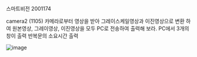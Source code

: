 스마트비전 2001174

camera2 (1105)
카메라로부터 영상을 받아 그레이스케일영상과 이진영상으로 변환
하여 원본영상, 그레이영상, 이진영상을 모두 PC로 전송하여 출력해
보라. PC에서 3개의 창이 출력
반복문의 소요시간 출력

![image](https://github.com/user-attachments/assets/3637ac65-e3da-4353-9c3a-1ada74089a20)

